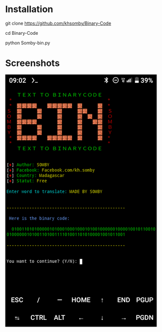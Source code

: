 # Installation

git clone https://github.com/khsomby/Binary-Code

cd Binary-Code

python Somby-bin.py


# Screenshots

![Screenshot](Screenshot_20240303-090204.png)
